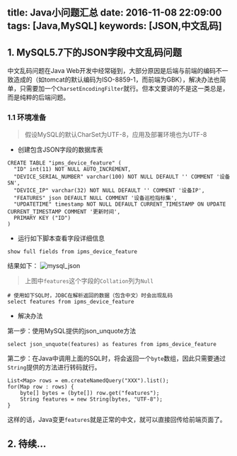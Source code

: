 title: Java小问题汇总
date: 2016-11-08 22:09:00
tags: [Java,MySQL]
keywords: [JSON,中文乱码]
---
## 1. MySQL5.7下的JSON字段中文乱码问题
中文乱码问题在Java Web开发中经常碰到，大部分原因是后端与前端的编码不一致造成的（如tomcat的默认编码为ISO-8859-1，而前端为GBK），解决办法也简单，只需要加一个`CharsetEncodingFilter`就行。但本文要讲的不是这一类总是，而是纯粹的后端问题。
### 1.1 环境准备
> 假设MySQL的默认CharSet为UTF-8，应用及部署环境也为UTF-8

* 创建包含JSON字段的数据库表

```
CREATE TABLE "ipms_device_feature" (
  "ID" int(11) NOT NULL AUTO_INCREMENT,
  "DEVICE_SERIAL_NUMBER" varchar(100) NOT NULL DEFAULT '' COMMENT '设备SN',
  "DEVICE_IP" varchar(32) NOT NULL DEFAULT '' COMMENT '设备IP',
  "FEATURES" json DEFAULT NULL COMMENT '设备巡检指标集',
  "UPDATETIME" timestamp NOT NULL DEFAULT CURRENT_TIMESTAMP ON UPDATE CURRENT_TIMESTAMP COMMENT '更新时间',
  PRIMARY KEY ("ID")
)
```

* 运行如下脚本查看字段详细信息

```
show full fields from ipms_device_feature
```
 
结果如下：
![mysql_json](/img/mysql_json.jpg)

> 上图中`features`这个字段的`Collation`列为`Null`

```
# 使用如下SQL时，JDBC在解析返回的数据（包含中文）时会出现乱码
select features from ipms_device_feature 
```

* 解决办法

第一步：使用MySQL提供的json_unquote方法

```
select json_unquote(features) as features from ipms_device_feature
```

第二步：在Java中调用上面的SQL时，将会返回一个`byte`数组，因此只需要通过`String`提供的方法进行转码就行。

```
List<Map> rows = em.createNamedQuery("XXX").list();
for(Map row : rows) {
	byte[] bytes = (byte[]) row.get("features");
	String features = new String(bytes, "UTF-8");
}
```

这样的话，Java变更`features`就是正常的中文，就可以直接回传给前端页面了。

## 2. 待续...

